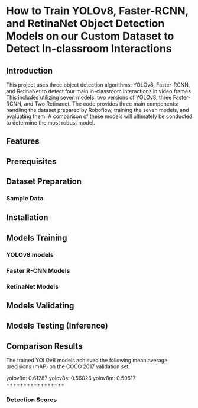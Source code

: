 # How to Train YOLOv8, Faster-RCNN, and RetinaNet Object Detection Models on our Custom Dataset to Detect In-classroom Interactions

## Introduction
This project uses three object detection algorithms: YOLOv8, Faster-RCNN, and RetinaNet to detect four main in-classroom interactions in video frames. This includes utilizing seven models: two versions of YOLOv8, three Faster-RCNN, and Two Retinanet. The code provides three main components: handling the dataset prepared by Roboflow, training the seven models, and evaluating them. A comparison of these models will ultimately be conducted to determine the most robust model.  
## Features

## Prerequisites

## Dataset Preparation
### Sample Data

## Installation

## Models Training

### YOLOv8 models

### Faster R-CNN Models

### RetinaNet Models

## Models Validating

## Models Testing (Inference)

## Comparison Results

The trained YOLOv8 models achieved the following mean average precisions (mAP) on the COCO 2017 validation set:

yolov8n: 0.61287
yolov8s: 0.56026
yolov8m: 0.59617
+++++++++++++++++
### Detection Scores







